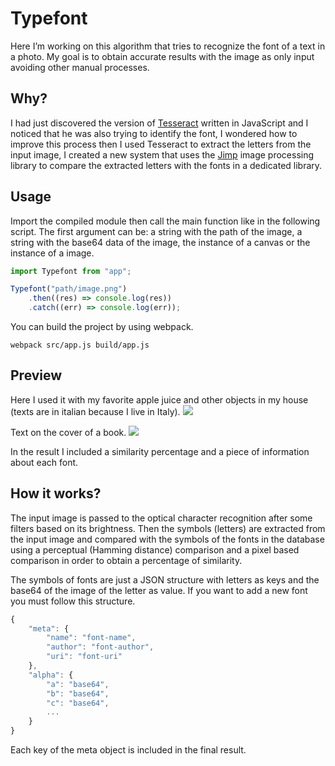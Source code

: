 # Typefont
Here I’m working on this algorithm that tries to recognize the font of a text in a photo. My goal is to obtain accurate results with the image as only input avoiding other manual processes.

## Why?
I had just discovered the version of [Tesseract](http://tesseract.projectnaptha.com/) written in JavaScript and I noticed that he was also trying to identify the font, I wondered how to improve this process then I used Tesseract to
extract the letters from the input image, I created a new system that uses the [Jimp](https://github.com/oliver-moran/jimp) image processing library to compare the extracted letters with the fonts in a dedicated library.

## Usage
Import the compiled module then call the main function like in the following script.
The first argument can be: a string with the path of the image, a string with the base64 data of the image, the instance of a canvas or the instance of a image.
```javascript
import Typefont from "app";

Typefont("path/image.png")
    .then((res) => console.log(res))
    .catch((err) => console.log(err));
```

You can build the project by using webpack.
```shell
webpack src/app.js build/app.js
```

## Preview
Here I used it with my favorite apple juice and other objects in my house (texts are in italian because I live in Italy).
![](http://i.imgur.com/SiMymFN.jpg)

Text on the cover of a book.
![](http://i.imgur.com/UOvT7xH.jpg)

In the result I included a similarity percentage and a piece of information about each font.

## How it works?
The input image is passed to the optical character recognition after some filters based on its brightness. Then the symbols (letters) are extracted from the input image and compared with the symbols of the fonts in the database using a perceptual (Hamming distance) comparison and a pixel based comparison in order to obtain a percentage of similarity.

The symbols of fonts are just a JSON structure with letters as keys and the base64 of the image of the letter as value.
If you want to add a new font you must follow this structure.
```javascript
{
    "meta": {
        "name": "font-name",
        "author": "font-author",
        "uri": "font-uri"
    },
    "alpha": {
        "a": "base64",
        "b": "base64",
        "c": "base64",
        ...
    }
}
```
Each key of the meta object is included in the final result.